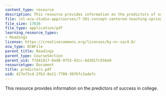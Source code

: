 ```yaml
---
content_type: resource
description: This resource provides information on the predictors of success in college.
file: /ol-ocw-studio-app/courses/7-391-concept-centered-teaching-spring-2006/427ef3cd2fb28e1177093976fc3adefc_predictors.pdf
file_size: 17636
file_type: application/pdf
learning_resource_types:
- Readings
license: https://creativecommons.org/licenses/by-nc-sa/4.0/
ocw_type: OCWFile
parent_title: Readings
parent_type: CourseSection
parent_uid: f7d41817-0ad8-9753-43cc-8d381fc556e0
resourcetype: Document
title: predictors.pdf
uid: 427ef3cd-2fb2-8e11-7709-3976fc3adefc
---
```

This resource provides information on the predictors of success in college.